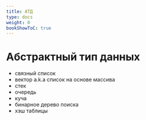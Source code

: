 ```yaml
---
title: АТД
type: docs
weight: 0
bookShowToC: true
---
```


# Абстрактный тип данных

- связный список
- вектор a.k.a список на основе массива
- стек
- очередь
- куча
- бинарное дерево поиска
- хэш таблицы
